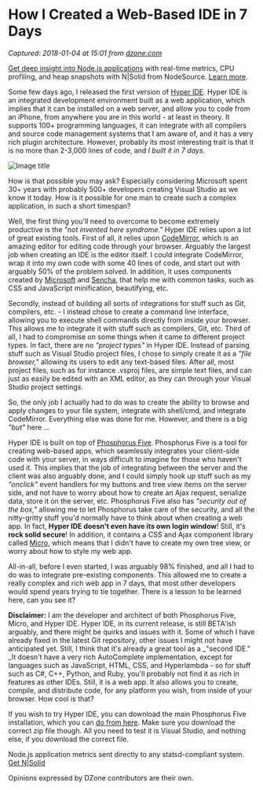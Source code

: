 # How I Created a Web-Based IDE in 7 Days

_Captured: 2018-01-04 at 15:01 from [dzone.com](https://dzone.com/articles/how-i-created-a-web-based-ide-in-7-days?edition=347159&utm_source=Zone%20Newsletter&utm_medium=email&utm_campaign=web%20dev%202018-01-04)_

[Get deep insight into Node.js applications](https://dzone.com/go?i=200144&u=http%3A%2F%2Fpages.nodesource.com%2Fnsolid-free-trial-dzwd.html%3Futm_campaign%3DDZONE%26utm_source%3Dbumper%26utm_content%3Dbtext) with real-time metrics, CPU profiling, and heap snapshots with N|Solid from NodeSource. [Learn more](https://dzone.com/go?i=200144&u=http%3A%2F%2Fpages.nodesource.com%2Fnsolid-free-trial-dzwd.html%3Futm_campaign%3DDZONE%26utm_source%3Dbumper%26utm_content%3Dbtext).

Some few days ago, I released the first version of [Hyper IDE](https://github.com/polterguy/hyper-ide). Hyper IDE is an integrated development environment built as a web application, which implies that it can be installed on a web server, and allow you to code from an iPhone, from anywhere you are in this world - at least in theory. It supports 100+ programming languages, it can integrate with all compilers and source code management systems that I am aware of, and it has a very rich plugin architecture. However, probably its most interesting trait is that it is no more than 2-3,000 lines of code, and _I built it in 7 days_.

![Image title](https://dzone.com/storage/temp/7633383-hyper-ide-screenshot.png)

How is that possible you may ask? Especially considering Microsoft spent 30+ years with probably 500+ developers creating Visual Studio as we know it today. How is it possible for one man to create such a complex application, in such a short timespan?

Well, the first thing you'll need to overcome to become extremely productive is the _"not invented here syndrome."_ Hyper IDE relies upon a lot of great existing tools. First of all, it relies upon [CodeMirror](https://codemirror.net/), which is an amazing editor for editing code through your browser. Arguably the largest job when creating an IDE is the editor itself. I could integrate CodeMirror, wrap it into my own code with some 40 lines of code, and start out with arguably 50% of the problem solved. In addition, it uses components created by [Microsoft](http://ajaxmin.codeplex.com/) and [Sencha](https://github.com/senchalabs/cssbeautify), that help me with common tasks, such as CSS and JavaScript minification, beautifying, etc.

Secondly, instead of building all sorts of integrations for stuff such as Git, compilers, etc. - I instead chose to create a command line interface, allowing you to execute shell commands directly from inside your browser. This allows me to integrate it with stuff such as compilers, Git, etc. Third of all, I had to compromise on some things when it came to different project types. In fact, there are no _"project types"_ in Hyper IDE. Instead of parsing stuff such as Visual Studio project files, I chose to simply create it as a _"file browser,"_ allowing its users to edit any text-based files. After all, most project files, such as for instance .vsproj files, are simple text files, and can just as easily be edited with an XML editor, as they can through your Visual Studio project settings.

So, the only job I actually had to do was to create the ability to browse and apply changes to your file system, integrate with shell/cmd, and integrate CodeMirror. Everything else was done for me. However, and there is a big _"but"_ here ...

Hyper IDE is built on top of [Phosphorus Five](https://github.com/polterguy/phosphorusfive). Phosphorus Five is a tool for creating web-based apps, which seamlessly integrates your client-side code with your server, in ways difficult to imagine for those who haven't used it. This implies that the job of integrating between the server and the client was also arguably done, and I could simply hook up stuff such as my _"onclick"_ event handlers for my buttons and tree view items on the server side, and not have to worry about how to create an Ajax request, serialize data, store it on the server, etc. Phosphorus Five also has _"security out of the box,"_ allowing me to let Phosphorus take care of the security, and all the nitty-gritty stuff you'd normally have to think about when creating a web app. In fact, **Hyper IDE doesn't even have its own login window**! Still, it's **rock solid secure**! In addition, it contains a CSS and Ajax component library called [Micro](https://github.com/polterguy/micro), which means that I didn't have to create my own tree view, or worry about how to style my web app.

All-in-all, before I even started, I was arguably 98% finished, and all I had to do was to integrate pre-existing components. This allowed me to create a really complex and rich web app in 7 days, that most other developers would spend years trying to tie together. There is a lesson to be learned here, can you see it?

**Disclaimer:** I am the developer and architect of both Phosphorus Five, Micro, and Hyper IDE. Hyper IDE, in its current release, is still BETA'ish arguably, and there might be quirks and issues with it. Some of which I have already fixed in the latest Git repository, other issues I might not have anticipated yet. Still, I think that it's already a great tool as a _"second IDE." _It doesn't have a very rich AutoComplete implementation, except for languages such as JavaScript, HTML, CSS, and Hyperlambda - so for stuff such as C#, C++, Python, and Ruby, you'll probably not find it as rich in features as other IDEs. Still, it is a web app. It also allows you to create, compile, and distribute code, for any platform you wish, from inside of your browser. How cool is that?

If you wish to try Hyper IDE, you can download the main Phosphorus Five installation, which you can [do from here](https://github.com/polterguy/phosphorusfive/releases). Make sure you download the correct zip file though. All you need to test it is Visual Studio, and nothing else, if you download the correct file.

Node.js application metrics sent directly to any statsd-compliant system. [Get N|Solid](https://dzone.com/go?i=222222&u=http%3A%2F%2Fpages.nodesource.com%2Fnsolid-free-trial-statsd-dz.html%3Futm_campaign%3DDZONE%26utm_source%3Dbumper%26utm_content%3Dbtext)

Opinions expressed by DZone contributors are their own.
